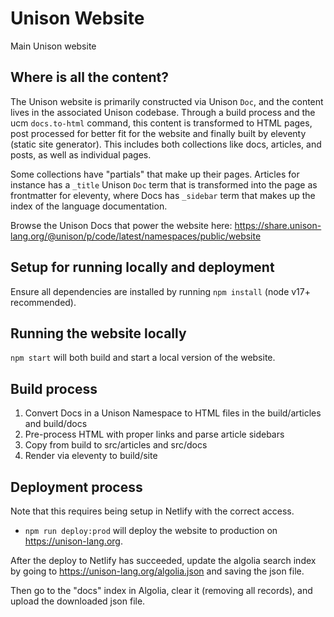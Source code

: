 # Unison Website

Main Unison website

## Where is all the content?

The Unison website is primarily constructed via Unison `Doc`, and the content
lives in the associated Unison codebase. Through a build process and the ucm
`docs.to-html` command, this content is transformed to HTML pages, post
processed for better fit for the website and finally built by eleventy (static
site generator). This includes both collections like docs, articles, and posts,
as well as individual pages.

Some collections have "partials" that make up their pages. Articles for
instance has a `_title` Unison `Doc` term that is transformed into the page as
frontmatter for eleventy, where Docs has `_sidebar` term that makes up the
index of the language documentation.

Browse the Unison Docs that power the website here: https://share.unison-lang.org/@unison/p/code/latest/namespaces/public/website

## Setup for running locally and deployment

Ensure all dependencies are installed by running `npm install` (node v17+
recommended).

## Running the website locally

`npm start` will both build and start a local version of the website.

## Build process

1. Convert Docs in a Unison Namespace to HTML files in the build/articles and build/docs
2. Pre-process HTML with proper links and parse article sidebars
3. Copy from build to src/articles and src/docs
4. Render via eleventy to build/site

## Deployment process

Note that this requires being setup in Netlify with the correct access.

- `npm run deploy:prod` will deploy the website to production on https://unison-lang.org.

After the deploy to Netlify has succeeded, update the algolia search index by
going to https://unison-lang.org/algolia.json and saving the json file.

Then go to the "docs" index in Algolia, clear it (removing all records), and
upload the downloaded json file.
